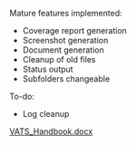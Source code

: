 Mature features implemented:
- Coverage report generation
- Screenshot generation
- Document generation
- Cleanup of old files
- Status output
- Subfolders changeable

To-do:
- Log cleanup

[VATS_Handbook.docx](https://github.com/Ziuwar/VunitAutomatedTestbench/files/7547034/VATS_Handbook.docx)
